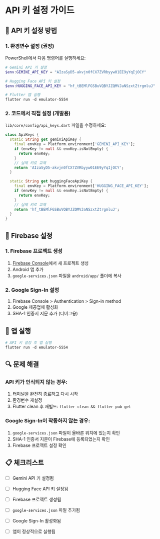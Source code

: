 # API 키 설정 가이드

## 🔑 **API 키 설정 방법**

### **1. 환경변수 설정 (권장)**

PowerShell에서 다음 명령어를 실행하세요:

```powershell
# Gemini API 키 설정
$env:GEMINI_API_KEY = "AIzaSyD5-akvjn0fCX7ZVRbyyw01EE9yYqIjOCY"

# Hugging Face API 키 설정
$env:HUGGING_FACE_API_KEY = "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"

# Flutter 앱 실행
flutter run -d emulator-5554
```

### **2. 코드에서 직접 설정 (개발용)**

`lib/core/config/api_keys.dart` 파일을 수정하세요:

```dart
class ApiKeys {
  static String get geminiApiKey {
    final envKey = Platform.environment['GEMINI_API_KEY'];
    if (envKey != null && envKey.isNotEmpty) {
      return envKey;
    }
    // 실제 키로 교체
    return 'AIzaSyD5-akvjn0fCX7ZVRbyyw01EE9yYqIjOCY';
  }

  static String get huggingFaceApiKey {
    final envKey = Platform.environment['HUGGING_FACE_API_KEY'];
    if (envKey != null && envKey.isNotEmpty) {
      return envKey;
    }
    // 실제 키로 교체
    return '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';
  }
}
```

## 🚀 **Firebase 설정**

### **1. Firebase 프로젝트 생성**

1. [Firebase Console](https://console.firebase.google.com/)에서 새 프로젝트 생성
2. Android 앱 추가
3. `google-services.json` 파일을 `android/app/` 폴더에 복사

### **2. Google Sign-In 설정**

1. Firebase Console > Authentication > Sign-in method
2. Google 제공업체 활성화
3. SHA-1 인증서 지문 추가 (디버그용)

## 📱 **앱 실행**

```powershell
# API 키 설정 후 앱 실행
flutter run -d emulator-5554
```

## 🔍 **문제 해결**

### **API 키가 인식되지 않는 경우:**

1. 터미널을 완전히 종료하고 다시 시작
2. 환경변수 재설정
3. Flutter clean 후 재빌드: `flutter clean && flutter pub get`

### **Google Sign-In이 작동하지 않는 경우:**

1. `google-services.json` 파일이 올바른 위치에 있는지 확인
2. SHA-1 인증서 지문이 Firebase에 등록되었는지 확인
3. Firebase 프로젝트 설정 확인

## 📋 **체크리스트**

- [ ] Gemini API 키 설정됨
- [ ] Hugging Face API 키 설정됨
- [ ] Firebase 프로젝트 생성됨
- [ ] `google-services.json` 파일 추가됨
- [ ] Google Sign-In 활성화됨
- [ ] 앱이 정상적으로 실행됨

